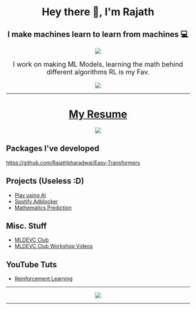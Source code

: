 <div align="center">
    <h1>Hey there 👋, I'm Rajath</h1>
    <h2>I make machines learn to learn from machines 💻</h2>
</div>



<p align="center">
    <img src="https://forthebadge.com/images/badges/works-on-my-machine.svg">
</p>

<font size="+1.5">
<p align="center"> I work on making ML Models, learning the math behind different algorithms RL is my Fav.</p>
</font>

<p align="center">
    <img src="https://github-readme-stats.vercel.app/api?username=rajathbharadwaj&show_icons=true&title_color=83sFFF8&icon_color=FFDFf34&text_color=BBBBBB&bg_color=000000">
</p>

---


<h1 align="center">
    <a href="http://alphazoneai.com/resume/" target="_blank" rel="noopener noreferrer">
     My Resume
    </a>
</h1>


<!-- Languages Section -->

<p align="center">
    <a href="https://github.com/Rajathbharadwaj/Rajathbharadwaj/blob/master/python.md">
        <img src="https://img.shields.io/static/v1?logo=Python&logoColor=violet&logoWidth=20&label=Language&labelColor=1d2021&message=Python&color=5f27cd&style=for-the-badge">
    </a>

</p>

## Packages I've developed
https://github.com/Rajathbharadwaj/Easy-Transformers

## Projects (Useless :D)
- [Play using AI](https://github.com/Rajathbharadwaj/NFS-Payback-AI)
- [Spotify Adblocker](https://github.com/Rajathbharadwaj/spotifyadbypassv2)
- [Mathematics Prediction](https://github.com/Rajathbharadwaj/Mathematics-prediction)

## Misc. Stuff
- [MLDEVC Club](https://github.com/Rajathbharadwaj/MLDEVC---GitHub)
- [MLDEVC Club Workshop Videos](https://www.youtube.com/watch?v=bnXgoohD-qQ&list=PLys6zG10g30777l-NqQwyoGPG6qVDSo9V)

## YouTube Tuts
- [Reinforcement Learning](https://www.youtube.com/watch?v=ctWVjUAfmZk&list=PLys6zG10g307RPEir4gB5P9TW1CXpvWD9)
---
<p align="center">
    <img src="https://forthebadge.com/images/badges/made-with-python.svg">
</p>







---
